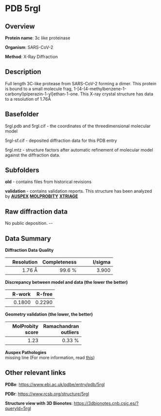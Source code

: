# PDB 5rgl

## Overview

**Protein name**: 3c like proteinase

**Organism**: SARS-CoV-2

**Method**: X-Ray Diffraction

## Description

Full length 3C-like protease from SARS-CoV-2 forming a dimer. This protein is bound to a small molecule frag, 1-[4-(4-methylbenzene-1-carbonyl)piperazin-1-yl]ethan-1-one. This X-ray crystal structure has data to a resolution of 1.76Å

## Basefolder

5rgl.pdb and 5rgl.cif - the coordinates of the threedimensional molecular model

5rgl-sf.cif - deposited diffraction data for this PDB entry

5rgl.mtz - structure factors after automatic refinement of molecular model against the diffraction data.

## Subfolders



**old** - contains files from historical revisions

**validation** - contains validation reports. This structure has been analyzed by [**AUSPEX**](https://github.com/thorn-lab/coronavirus_structural_task_force/tree/master/pdb/3c_like_proteinase/SARS-CoV-2/5rgl/validation/auspex)  [**MOLPROBITY**](https://github.com/thorn-lab/coronavirus_structural_task_force/tree/master/pdb/3c_like_proteinase/SARS-CoV-2/5rgl/validation/molprobity) [**XTRIAGE**](https://github.com/thorn-lab/coronavirus_structural_task_force/blob/master/pdb/3c_like_proteinase/SARS-CoV-2/5rgl/validation/Xtriage_output.log)  



## Raw diffraction data

No public deposition. --<br> 

## Data Summary
**Diffraction Data Quality**

|   | Resolution | Completeness| I/sigma |
|---|-------------:|----------------:|--------------:|
|   |1.76 Å|99.6  %|<img width=50/>3.900|

**Discrepancy between model and data (the lower the better)**

|   | **R-work**| **R-free**   
|---|-------------:|----------------:|           
||  0.1800|  0.2290|

**Geometry validation (the lower, the better)**

|   |**MolProbity<br>score**| **Ramachandran<br>outliers** 
|---|-------------:|----------------:|
||  1.23|  0.33 %|

**Auspex Pathologies**<br> missing line (For more information, read [this](https://github.com/thorn-lab/coronavirus_structural_task_force/blob/master/pdb/3c_like_proteinase/SARS-CoV-2/5rgl/validation/auspex/5rgl_auspex_comments.txt))

 



## Other relevant links 
**PDBe**:  https://www.ebi.ac.uk/pdbe/entry/pdb/5rgl
 
**PDBr**: https://www.rcsb.org/structure/5rgl 

**Structure view with 3D Bionotes**: https://3dbionotes.cnb.csic.es/?queryId=5rgl

